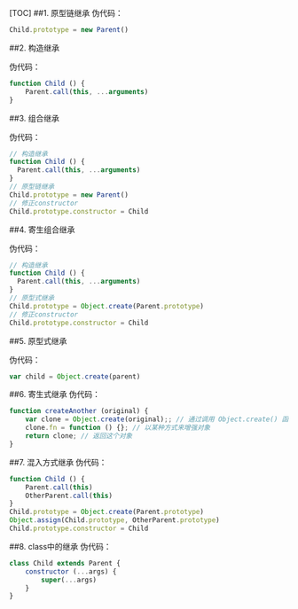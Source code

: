 [TOC]
##1. 原型链继承
伪代码：
```js
Child.prototype = new Parent()
```

##2. 构造继承

伪代码：
```js
function Child () {
    Parent.call(this, ...arguments)
}
```

##3. 组合继承

伪代码：
```js
// 构造继承
function Child () {
  Parent.call(this, ...arguments)
}
// 原型链继承
Child.prototype = new Parent()
// 修正constructor
Child.prototype.constructor = Child


```

##4. 寄生组合继承

伪代码：
```js
// 构造继承
function Child () {
  Parent.call(this, ...arguments)
}
// 原型式继承
Child.prototype = Object.create(Parent.prototype)
// 修正constructor
Child.prototype.constructor = Child

```

##5. 原型式继承

伪代码：
```js
var child = Object.create(parent)
```

##6. 寄生式继承
伪代码：
```js
function createAnother (original) {
    var clone = Object.create(original);; // 通过调用 Object.create() 函数创建一个新对象
    clone.fn = function () {}; // 以某种方式来增强对象
    return clone; // 返回这个对象
}

```
##7. 混入方式继承
伪代码：
```js
function Child () {
    Parent.call(this)
    OtherParent.call(this)
}
Child.prototype = Object.create(Parent.prototype)
Object.assign(Child.prototype, OtherParent.prototype)
Child.prototype.constructor = Child

```
##8. class中的继承
伪代码：
```js
class Child extends Parent {
    constructor (...args) {
        super(...args)
    }
}

```

